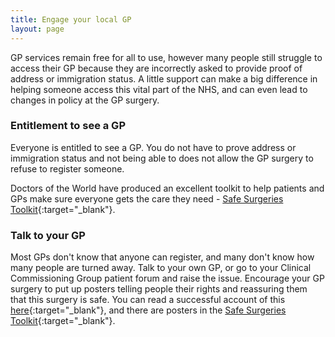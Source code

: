```yaml
---
title: Engage your local GP
layout: page
---
```


GP services remain free for all to use, however many people still struggle to access their GP because they are incorrectly asked to provide proof of address or immigration status. A little support can make a big difference in helping someone access this vital part of the NHS, and can even lead to changes in policy at the GP surgery.

### Entitlement to see a GP

Everyone is entitled to see a GP. You do not have to prove address or immigration status and not being able to does not allow the GP surgery to refuse to register someone.

Doctors of the World have produced an excellent toolkit to help patients and GPs make sure everyone gets the care they need - [Safe Surgeries Toolkit](https://www.doctorsoftheworld.org.uk/what-we-stand-for/supporting-medics/safe-surgeries-initiative/safe-surgeries-toolkit/){:target="_blank"}.


### Talk to your GP

Most GPs don't know that anyone can register, and many don't know how many people are turned away. Talk to your own GP, or go to your Clinical Commissioning Group patient forum and raise the issue. Encourage your GP surgery to put up posters telling people their rights and reassuring them that this surgery is safe. You can read a successful account of this [here](https://network23.org/antiraids/2017/02/03/organising-against-the-hostile-environment-poster-for-gp-surgeries/){:target="_blank"}, and there are posters in the [Safe Surgeries Toolkit](https://www.doctorsoftheworld.org.uk/what-we-stand-for/supporting-medics/safe-surgeries-initiative/safe-surgeries-toolkit/){:target="_blank"}.
